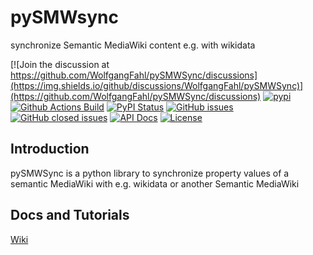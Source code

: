 # pySMWsync
synchronize Semantic MediaWiki content e.g. with wikidata

[![Join the discussion at https://github.com/WolfgangFahl/pySMWSync/discussions](https://img.shields.io/github/discussions/WolfgangFahl/pySMWSync)](https://github.com/WolfgangFahl/pySMWSync/discussions)
[![pypi](https://img.shields.io/pypi/pyversions/pySMWSync)](https://pypi.org/project/pySMWSync/)
[![Github Actions Build](https://github.com/WolfgangFahl/pySMWsync/actions/workflows/build.yml/badge.svg)](https://github.com/WolfgangFahl/pySMWsync/actions/workflows/build.yml)
[![PyPI Status](https://img.shields.io/pypi/v/pySMWSync.svg)](https://pypi.python.org/pypi/pySMWSync/)
[![GitHub issues](https://img.shields.io/github/issues/WolfgangFahl/pySMWsync.svg)](https://github.com/WolfgangFahl/pySMWsync/issues)
[![GitHub closed issues](https://img.shields.io/github/issues-closed/WolfgangFahl/pySMWsync.svg)](https://github.com/WolfgangFahl/pySMWsync/issues/?q=is%3Aissue+is%3Aclosed)
[![API Docs](https://img.shields.io/badge/API-Documentation-blue)](https://WolfgangFahl.github.io/pySMWsync/)
[![License](https://img.shields.io/github/license/WolfgangFahl/pySMWsync.svg)](https://www.apache.org/licenses/LICENSE-2.0)

## Introduction
pySMWSync is a python library to synchronize property values of a semantic MediaWiki with e.g. wikidata or another Semantic MediaWiki

## Docs and Tutorials
[Wiki](https://wiki.bitplan.com/index.php/pySMWSync)

